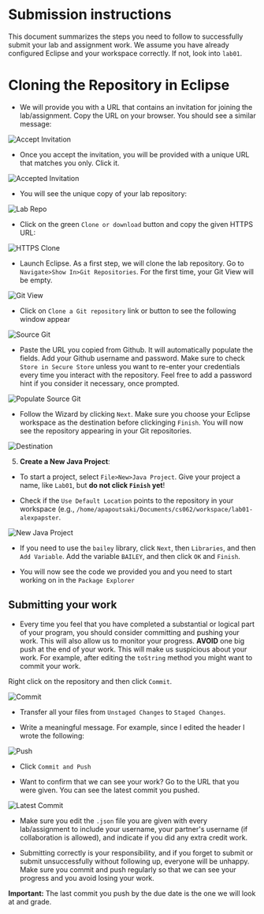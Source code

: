 # Submission instructions

This document summarizes the steps you need to follow to successfully submit your lab and assignment work. We assume you have already configured Eclipse and your workspace correctly. If not, look into `lab01`.

# Cloning the Repository in Eclipse

* We will provide you with a URL that contains an invitation for joining the lab/assignment. Copy the URL on your browser. You should see a similar message:

![Accept Invitation](images/assignment_invitation.png "Accept this Assignment")

* Once you accept the invitation, you will be provided with a unique URL that matches you only. Click  it. 

![Accepted Invitation](images/accepted_invitation.png "Invitation Accepted")

* You will see the unique copy of your lab repository:

![Lab Repo](images/lab_repo.png "Lab Repo")

* Click on the green `Clone or download` button and copy the given HTTPS URL:

![HTTPS Clone](images/https_clone.png "HTTPS Clone")

* Launch Eclipse. As a first step, we will clone the lab repository. Go to `Navigate>Show In>Git Repositories`. For the first time, your Git View will be empty.

![Git View](images/git_view.png "Git View")

* Click on `Clone a Git repository` link or button to see the following window appear

![Source Git](images/source_git.png "Source Git")

* Paste the URL you copied from Github. It will automatically populate the fields. Add your Github username and password. Make sure to check `Store in Secure Store` unless you want to re-enter your credentials every time you interact with the repository. Feel free to add a password hint if you consider it necessary, once prompted.

![Populate Source Git](images/populate_source_git.png "Populate Source Git")

* Follow the Wizard by clicking `Next`. Make sure you choose your Eclipse workspace as the destination before clickinging `Finish`. You will now see the repository appearing in your Git repositories.

![Destination](images/destination.png "Destination")


5. **Create a New Java Project**: 

* To start a project, select `File>New>Java Project`. Give your project a
name, like `Lab01`, but **do not click `Finish` yet**!

* Check if the `Use Default Location` points to the repository in your workspace (e.g., `/home/apapoutsaki/Documents/cs062/workspace/lab01-alexpapster`.

![New Java Project](images/new_java_project.png "New Java Project")


* If you need to use the `bailey` library, click `Next`, then `Libraries`, and then `Add Variable`.
Add the variable `BAILEY`, and then click `OK` and `Finish`.

* You will now see the code we provided you and you need to start working on in the `Package Explorer`


## Submitting your work


* Every time you feel that you have completed a substantial or logical part of your program, you should consider committing and pushing your work. This will also allow us to monitor your progress. **AVOID** one big push at the end of your work. This will make us suspicious about your work. For example, after editing the `toString` method you might want to commit your work. 

Right click on the repository and then click `Commit`.

![Commit](images/commit.png "Commit")

* Transfer all your files from `Unstaged Changes` to `Staged Changes`. 

* Write a meaningful message. For example, since I edited the header I wrote the following:


![Push](images/push.png "Push")

* Click `Commit and Push`

* Want to confirm that we can see your work? Go to the URL that you were given. You can see the latest commit you pushed.

![Latest Commit](images/latest_commit.png "Latest Commit")

* Make sure you edit the `.json` file you are given with every lab/assignment to include your username, your partner's username (if collaboration is allowed), and indicate if you did any extra credit work.

* Submitting correctly is your responsibility, and if you forget to submit or submit unsuccessfully without
following up, everyone will be unhappy. Make sure you commit and push regularly so that we can see your progress and you avoid losing your work. 

**Important:** The last commit you push by the due date is the one we will look at and grade.
